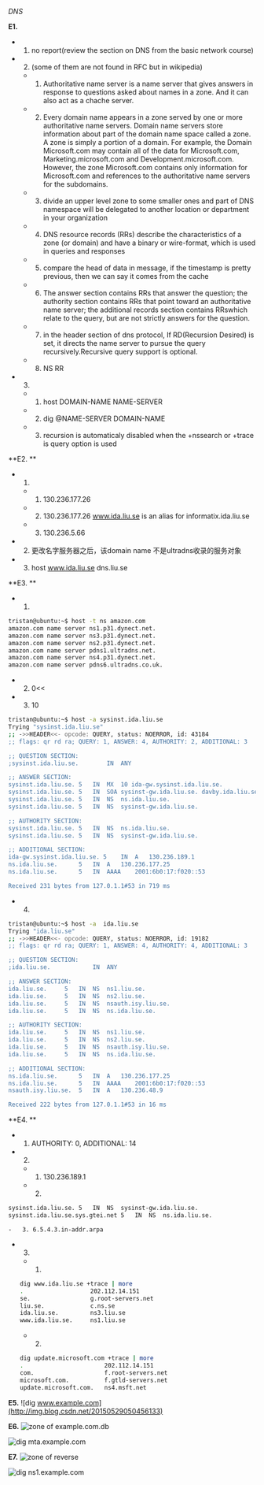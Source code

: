 *DNS*

**E1.**
-	1. no report(review the section on DNS from the basic network course)
-	2.  (some of them are not found in RFC but in wikipedia)
	 -	1. Authoritative name server is a name server that gives answers in response to questions asked about names in a zone. And it can also act as a chache server.
	-	2. Every domain name appears in a zone served by one or more authoritative name servers. Domain name servers store information about part of the domain name space called a zone. 
    A zone is simply a portion of a domain. For example, the Domain Microsoft.com may contain all of the data for Microsoft.com, Marketing.microsoft.com and Development.microsoft.com. However, the zone Microsoft.com contains only information for Microsoft.com and references to the authoritative name servers for the subdomains. 
	 -	3. divide an upper level zone to some smaller ones and part of DNS namespace will be delegated to another location or department in your organization
	 -	4. DNS resource records (RRs) describe the characteristics of a zone (or domain) and have a binary or wire-format, which is used in queries and responses
	 -	5. compare the head of data in message, if the timestamp is pretty previous, then we can say it comes from the cache
	 -	6. The answer section contains RRs that answer the question; the authority section contains RRs that point toward an authoritative name server; the additional records section contains RRswhich relate to the query, but are not strictly answers for the question.
	 -	7. in the header section of dns protocol, If RD(Recursion Desired) is set, it directs the name server to pursue the query recursively.Recursive query support is optional.
	 -	8. NS RR
-	3. 
	-	1. host DOMAIN-NAME NAME-SERVER
	-	2. dig @NAME-SERVER DOMAIN-NAME
	-	3. recursion is automaticaly disabled when the +nssearch or +trace is query option is used

**E2. **
-	1. 
	-	1. 130.236.177.26
	-	2. 130.236.177.26 www.ida.liu.se is an alias for informatix.ida.liu.se
	-	3. 130.236.5.66
-	2. 更改名字服务器之后，该domain name 不是ultradns收录的服务对象
-	3. host www.ida.liu.se dns.liu.se

**E3. **
-	1. 
``` bash
tristan@ubuntu:~$ host -t ns amazon.com
amazon.com name server ns1.p31.dynect.net.
amazon.com name server ns3.p31.dynect.net.
amazon.com name server ns2.p31.dynect.net.
amazon.com name server pdns1.ultradns.net.
amazon.com name server ns4.p31.dynect.net.
amazon.com name server pdns6.ultradns.co.uk.
```
-	2. 0<<
-	3. 10
``` bash
tristan@ubuntu:~$ host -a sysinst.ida.liu.se
Trying "sysinst.ida.liu.se"
;; ->>HEADER<<- opcode: QUERY, status: NOERROR, id: 43184
;; flags: qr rd ra; QUERY: 1, ANSWER: 4, AUTHORITY: 2, ADDITIONAL: 3

;; QUESTION SECTION:
;sysinst.ida.liu.se.		IN	ANY

;; ANSWER SECTION:
sysinst.ida.liu.se.	5	IN	MX	10 ida-gw.sysinst.ida.liu.se.
sysinst.ida.liu.se.	5	IN	SOA	sysinst-gw.ida.liu.se. davby.ida.liu.se. 2014120200 3600 1800 604800 3600
sysinst.ida.liu.se.	5	IN	NS	ns.ida.liu.se.
sysinst.ida.liu.se.	5	IN	NS	sysinst-gw.ida.liu.se.

;; AUTHORITY SECTION:
sysinst.ida.liu.se.	5	IN	NS	ns.ida.liu.se.
sysinst.ida.liu.se.	5	IN	NS	sysinst-gw.ida.liu.se.

;; ADDITIONAL SECTION:
ida-gw.sysinst.ida.liu.se. 5	IN	A	130.236.189.1
ns.ida.liu.se.		5	IN	A	130.236.177.25
ns.ida.liu.se.		5	IN	AAAA	2001:6b0:17:f020::53

Received 231 bytes from 127.0.1.1#53 in 719 ms

```
-	4. 
``` bash
tristan@ubuntu:~$ host -a  ida.liu.se
Trying "ida.liu.se"
;; ->>HEADER<<- opcode: QUERY, status: NOERROR, id: 19182
;; flags: qr rd ra; QUERY: 1, ANSWER: 4, AUTHORITY: 4, ADDITIONAL: 3

;; QUESTION SECTION:
;ida.liu.se.			IN	ANY

;; ANSWER SECTION:
ida.liu.se.		5	IN	NS	ns1.liu.se.
ida.liu.se.		5	IN	NS	ns2.liu.se.
ida.liu.se.		5	IN	NS	nsauth.isy.liu.se.
ida.liu.se.		5	IN	NS	ns.ida.liu.se.

;; AUTHORITY SECTION:
ida.liu.se.		5	IN	NS	ns1.liu.se.
ida.liu.se.		5	IN	NS	ns2.liu.se.
ida.liu.se.		5	IN	NS	nsauth.isy.liu.se.
ida.liu.se.		5	IN	NS	ns.ida.liu.se.

;; ADDITIONAL SECTION:
ns.ida.liu.se.		5	IN	A	130.236.177.25
ns.ida.liu.se.		5	IN	AAAA	2001:6b0:17:f020::53
nsauth.isy.liu.se.	5	IN	A	130.236.48.9

Received 222 bytes from 127.0.1.1#53 in 16 ms

```

**E4. **
-	1. AUTHORITY: 0, ADDITIONAL: 14
-	2. 
	-	1. 130.236.189.1
	-	2. 
``` bash
sysinst.ida.liu.se.	5	IN	NS	sysinst-gw.ida.liu.se.
sysinst.ida.liu.se.sys.gtei.net	5	IN	NS	ns.ida.liu.se.
```
	-	3. 6.5.4.3.in-addr.arpa
-	3. 
	-	1. 
	``` bash
	dig www.ida.liu.se +trace | more
	.					202.112.14.151
	se.					g.root-servers.net
	liu.se.				c.ns.se
	ida.liu.se.			ns3.liu.se
	www.ida.liu.se.		ns1.liu.se
	```
	-	2.
	``` bash
	dig update.microsoft.com +trace | more
	.						202.112.14.151
	com.					f.root-servers.net
	microsoft.com.			f.gtld-servers.net
	update.microsoft.com.	ns4.msft.net
	```

**E5.**
![dig www.example.com](http://img.blog.csdn.net/20150529050456133)

**E6.**
![zone of example.com.db](http://img.blog.csdn.net/20150529050446645)

![dig mta.example.com](http://img.blog.csdn.net/20150529050415529)

**E7.**
![zone of reverse](http://img.blog.csdn.net/20150529050510544)

![dig ns1.example.com](http://img.blog.csdn.net/20150529050616735)
